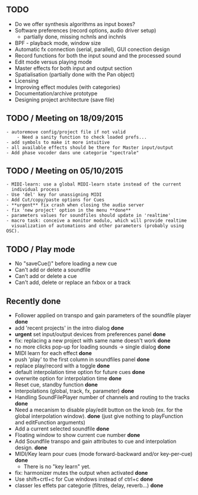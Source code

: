 TODO
----

- Do we offer synthesis algorithms as input boxes?
- Software preferences (record options, audio driver setup)
    - partially done, missing nchnls and inchnls
- BPF - playback mode, window size
- Automatic fx connection (serial, parallel), GUI conection design
- Record functions for both the input sound and the processed sound
- Edit mode versus playing mode
- Master effects for both input and output section
- Spatialisation (partially done with the Pan object)
- Licensing
- Improving effect modules (with categories)
- Documentation/archive prototype
- Designing project architecture (save file)

TODO / Meeting on 18/09/2015
---------------------

    - autoremove config/project file if not valid
        - Need a sanity function to check loaded prefs...
    - add symbols to make it more intuitive
    - all available effects should be there for Master input/output
    - Add phase vocoder dans une categorie "spectrale"

TODO / Meeting on 05/10/2015
---------------------

    - MIDI-learn: use a global MIDI-learn state instead of the current
      individual process
    - Use 'del' key for unassigning MIDI
    - Add Cut/copy/paste options for Cues
    - **urgent** fix crash when closing the audio server
    - fix 'new project' option in the menu **done**
    - parameters values for soundfiles should update in 'realtime'
    - macro task: conceive a monitor modulo, which will provide realtime
      visualization of automations and other parameters (probably using OSC).

TODO / Play mode
---------
- No "saveCue()" before loading a new cue
- Can't add or delete a soundfile
- Can't add or delete a cue
- Can't add, delete or replace an fxbox or a track

Recently done
-------------
- Follower applied on transpo and gain parameters of the soundfile player **done**
- add 'recent projects' in the intro dialog **done**
- **urgent** set input/output devices from preferences panel **done**
- fix: replacing a new project with same name doesn't work **done**
- no more clicks pop-up for loading sounds -> single dialog **done**
- MIDI learn for each effect **done**
- push 'play' to the first column in soundfiles panel **done**
- replace play/record with a toggle **done**
- default interpolation time option for future cues **done**
- overwrite option for interpolation time **done**
- Reset cue, standby function **done**
- Interpolations (global, track, fx, parameter) **done**
- Handling SoundFilePlayer number of channels and routing to the tracks **done**
- Need a mecanism to disable play/edit button on the knob (ex. for the global
interpolation window). **done** (just give nothing to playFunction and editFunction arguments)
- Add a current selected soundfile **done**
- Floating window to show current cue number **done**
- Add Soundfile transpo and gain attributes to cue and interpolation design. **done**
- MIDI/Key learn pour cues (mode forward-backward and/or key-per-cue) **done**
    - There is no "key learn" yet.
 - fix: harmonizer mutes the output when activated **done**
 - Use shift+crtl+c for Cue windows instead of ctrl+c **done**
 - classer les effets par categorie (filtres, delay, reverb...) **done**

